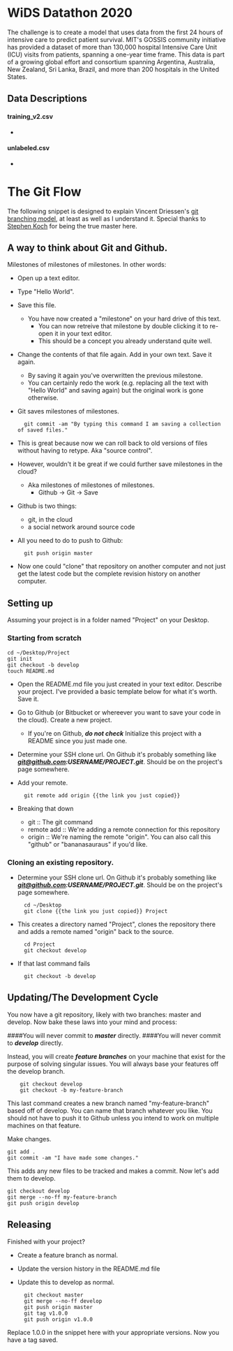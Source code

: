 WiDS Datathon 2020
===================================

The challenge is to create a model that uses data from the first 24 hours of intensive care to predict patient survival. MIT's GOSSIS community initiative has provided a dataset of more than 130,000 hospital Intensive Care Unit (ICU) visits from patients, spanning a one-year time frame. This data is part of a growing global effort and consortium spanning Argentina, Australia, New Zealand, Sri Lanka, Brazil, and more than 200 hospitals in the United States. 


## Data Descriptions


#### training_v2.csv 
- 

#### unlabeled.csv
- 


The Git Flow
==================

The following snippet is designed to explain Vincent Driessen's [git branching model](http://nvie.com/posts/a-successful-git-branching-model/), at least as well as I understand it. Special thanks to [Stephen Koch](https://twitter.com/skoch) for being the true master here.

A way to think about Git and Github.
------------
Milestones of milestones of milestones. In other words:

- Open up a text editor.
- Type "Hello World".
- Save this file.
  - You have now created a "milestone" on your hard drive of this text.
	- You can now retreive that milestone by double clicking it to re-open it in your text editor.
	- This should be a concept you already understand quite well.
- Change the contents of that file again. Add in your own text. Save it again.
	- By saving it again you've overwritten the previous milestone.
	- You can certainly redo the work (e.g. replacing all the text with "Hello World" and saving again) but the original work is gone otherwise.
- Git saves milestones of milestones.

		git commit -am "By typing this command I am saving a collection of saved files."

- This is great because now we can roll back to old versions of files without having to retype. Aka "source control".
- However, wouldn't it be great if we could further save milestones in the cloud?
	- Aka milestones of milestones of milestones.
		- Github -> Git -> Save
- Github is two things:
	- git, in the cloud
	- a social network around source code
- All you need to do to push to Github:

		git push origin master

- Now one could "clone" that repository on another computer and not just get the latest code but the complete revision history on another computer.



Setting up
------------
Assuming your project is in a folder named "Project" on your Desktop.

### Starting from scratch
	cd ~/Desktop/Project
	git init
	git checkout -b develop
	touch README.md

- Open the README.md file you just created in your text editor. Describe your project. I've provided a basic template below for what it's worth. Save it.
- Go to Github (or Bitbucket or whereever you want to save your code in the cloud). Create a new project.
	- If you're on Github, ***do not check*** Initialize this project with a README since you just made one.
- Determine your SSH clone url. On Github it's probably something like ***git@github.com:USERNAME/PROJECT.git***. Should be on the project's page somewhere.
- Add your remote.
	
		git remote add origin {{the link you just copied}}

- Breaking that down
	- git :: The git command
	- remote add :: We're adding a remote connection for this repository
	- origin :: We're naming the remote "origin". You can also call this "github" or "bananasauraus" if you'd like.


### Cloning an existing repository.

- Determine your SSH clone url. On Github it's probably something like ***git@github.com:USERNAME/PROJECT.git***. Should be on the project's page somewhere.

		cd ~/Desktop
		git clone {{the link you just copied}} Project

- This creates a directory named "Project", clones the repository there and adds a remote named "origin" back to the source.

		cd Project
		git checkout develop

- If that last command fails

		git checkout -b develop

Updating/The Development Cycle
------------
You now have a git repository, likely with two branches: master and develop. Now bake these laws into your mind and process:

####You will never commit to ***master*** directly.
####You will never commit to ***develop*** directly.

Instead, you will create ***feature branches*** on your machine that exist for the purpose of solving singular issues. You will always base your features off the develop branch.

		git checkout develop
		git checkout -b my-feature-branch

This last command creates a new branch named "my-feature-branch" based off of develop. You can name that branch whatever you like. You should not have to push it to Github unless you intend to work on multiple machines on that feature.

Make changes.

	git add .
	git commit -am "I have made some changes."

This adds any new files to be tracked and makes a commit. Now let's add them to develop.

	git checkout develop
	git merge --no-ff my-feature-branch
	git push origin develop

Releasing
------------
Finished with your project?

- Create a feature branch as normal.
- Update the version history in the README.md file
- Update this to develop as normal.

		git checkout master
		git merge --no-ff develop
		git push origin master
		git tag v1.0.0
		git push origin v1.0.0

Replace 1.0.0 in the snippet here with your appropriate versions. Now you have a tag saved.
